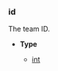 ### id [](https://discordpy.readthedocs.io/en/v1.7.3/api.html#discord.Team.id)

The team ID.

- **Type**

	- [int](https://docs.python.org/3/library/functions.html#int "(in Python v3.9)")


